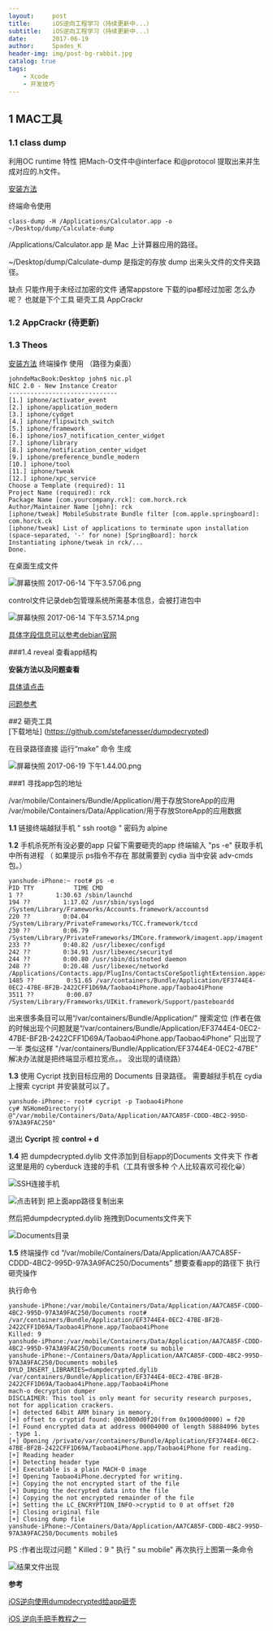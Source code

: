 ```yaml
---
layout:     post
title:      iOS逆向工程学习（持续更新中...）
subtitle:   iOS逆向工程学习（持续更新中...）
date:       2017-06-19
author:     Spades_K
header-img: img/post-bg-rabbit.jpg
catalog: true
tags:
    - Xcode
    - 开发技巧
---
```



##  1 MAC工具  
### 1.1 class dump  
利用OC runtime 特性 把Mach-O文件中@interface 和@protocol 提取出来并生成对应的.h文件。 

[安装方法](http://www.jianshu.com/p/1e3fe0a8c048)

终端命令使用     

```
class-dump -H /Applications/Calculator.app -o ~/Desktop/dump/Calculate-dump
```

/Applications/Calculator.app 是 Mac 上计算器应用的路径。

~/Desktop/dump/Calculate-dump 是指定的存放 dump 出来头文件的文件夹路径。

缺点 只能作用于未经过加密的文件  通常appstore 下载的ipa都经过加密 怎么办呢？ 也就是下个工具 砸壳工具 AppCrackr 

### 1.2  AppCrackr (待更新)


### 1.3 Theos 
[安装方法](http://www.jianshu.com/p/d8a7e0381ff7)
终端操作 使用 （路径为桌面）

```
johndeMacBook:Desktop john$ nic.pl
NIC 2.0 - New Instance Creator
------------------------------
[1.] iphone/activator_event
[2.] iphone/application_modern
[3.] iphone/cydget
[4.] iphone/flipswitch_switch
[5.] iphone/framework
[6.] iphone/ios7_notification_center_widget
[7.] iphone/library
[8.] iphone/notification_center_widget
[9.] iphone/preference_bundle_modern
[10.] iphone/tool
[11.] iphone/tweak
[12.] iphone/xpc_service
Choose a Template (required): 11
Project Name (required): rck
Package Name [com.yourcompany.rck]: com.horck.rck
Author/Maintainer Name [john]: rck
[iphone/tweak] MobileSubstrate Bundle filter [com.apple.springboard]: com.horck.ck      
[iphone/tweak] List of applications to terminate upon installation (space-separated, '-' for none) [SpringBoard]: horck
Instantiating iphone/tweak in rck/...
Done.

```

在桌面生成文件

![屏幕快照 2017-06-14 下午3.57.06.png](http://upload-images.jianshu.io/upload_images/706610-cc11958fd6eadd2a.png?imageMogr2/auto-orient/strip%7CimageView2/2/w/1240)

control文件记录deb包管理系统所需基本信息，会被打进包中


![屏幕快照 2017-06-14 下午3.57.14.png](http://upload-images.jianshu.io/upload_images/706610-1d065d3efd55430e.png?imageMogr2/auto-orient/strip%7CimageView2/2/w/1240)

[具体字段信息可以参考debian官网](http://www.debian.org/doc/debian-policy/ch-controlfields.html)

###1.4 reveal  查看app结构  

**安装方法以及问题查看**

[具体请点击](http://www.jianshu.com/p/5236ba228076)

[问题参考](http://blog.csdn.net/quanqinyang/article/details/70872489)

##2 砸壳工具  
[下载地址] (https://github.com/stefanesser/dumpdecrypted)

在目录路径直接 运行“make” 命令 生成 

![屏幕快照 2017-06-19 下午1.44.00.png](http://upload-images.jianshu.io/upload_images/706610-69fd3ff2d0ec56b6.png?imageMogr2/auto-orient/strip%7CimageView2/2/w/1240)

###1 寻找app包的地址  

/var/mobile/Containers/Bundle/Application/用于存放StoreApp的应用
/var/mobile/Containers/Data/Application/用于存放StoreApp的应用数据

**1.1**  链接终端越狱手机 " ssh root@ "  密码为 alpine 

**1.2**  手机杀死所有没必要的app 只留下需要砸壳的app 终端输入 "ps -e" 获取手机中所有进程 （ 如果提示 ps指令不存在 那就需要到 cydia 当中安装 adv-cmds 包。）


```
yanshude-iPhone:~ root# ps -e
PID TTY           TIME CMD
1 ??         1:30.63 /sbin/launchd
194 ??         1:17.02 /usr/sbin/syslogd
/System/Library/Frameworks/Accounts.framework/accountsd
220 ??         0:04.04 /System/Library/PrivateFrameworks/TCC.framework/tccd
230 ??         0:06.79 /System/Library/PrivateFrameworks/IMCore.framework/imagent.app/imagent
233 ??         0:40.82 /usr/libexec/configd
242 ??         0:34.91 /usr/libexec/securityd
244 ??         0:00.80 /usr/sbin/distnoted daemon
248 ??         0:20.48 /usr/libexec/networkd
/Applications/Contacts.app/PlugIns/ContactsCoreSpotlightExtension.appex/ContactsCoreSpotlightExtension
1485 ??         0:51.65 /var/containers/Bundle/Application/EF3744E4-0EC2-47BE-BF2B-2422CFF1D69A/Taobao4iPhone.app/Taobao4iPhone
3511 ??         0:00.07 /System/Library/Frameworks/UIKit.framework/Support/pasteboardd
```


出来很多条目可以用“/var/containers/Bundle/Application/” 搜索定位 (作者在做的时候出现个问题就是“/var/containers/Bundle/Application/EF3744E4-0EC2-47BE-BF2B-2422CFF1D69A/Taobao4iPhone.app/Taobao4iPhone” 只出现了一半 类似这样 "/var/containers/Bundle/Application/EF3744E4-0EC2-47BE" 解决办法就是把终端显示框拉宽点。。 没出现的请绕路）

**1.3** 使用 Cycript 找到目标应用的 Documents 目录路径。
需要越狱手机在 cydia 上搜索 cycript 并安装就可以了。

```
yanshude-iPhone:~ root# cycript -p Taobao4iPhone
cy# NSHomeDirectory()
@"/var/mobile/Containers/Data/Application/AA7CA85F-CDDD-4BC2-995D-97A3A9FAC250"
```

退出 **Cycript** 按 **control + d** 

**1.4**  把 dumpdecrypted.dylib 文件添加到目标app的Documents 文件夹下 作者这里是用的 cyberduck 连接的手机（工具有很多种  个人比较喜欢可视化😀）

![SSH连接手机](http://upload-images.jianshu.io/upload_images/706610-c4691c128b76bd80.png?imageMogr2/auto-orient/strip%7CimageView2/2/w/1240)


![点击转到 把上面app路径复制出来](http://upload-images.jianshu.io/upload_images/706610-35e9b4a1beece4a3.png?imageMogr2/auto-orient/strip%7CimageView2/2/w/1240)

然后把dumpdecrypted.dylib 拖拽到Documents文件夹下 

![Documents目录](http://upload-images.jianshu.io/upload_images/706610-139cadaceceb2baf.png?imageMogr2/auto-orient/strip%7CimageView2/2/w/1240)

**1.5** 终端操作 cd “/var/mobile/Containers/Data/Application/AA7CA85F-CDDD-4BC2-995D-97A3A9FAC250/Documents” 想要查看app的路径下 执行砸壳操作 

执行命令 


```
yanshude-iPhone:/var/mobile/Containers/Data/Application/AA7CA85F-CDDD-4BC2-995D-97A3A9FAC250/Documents root# /var/containers/Bundle/Application/EF3744E4-0EC2-47BE-BF2B-2422CFF1D69A/Taobao4iPhone.app/Taobao4iPhone
Killed: 9
yanshude-iPhone:/var/mobile/Containers/Data/Application/AA7CA85F-CDDD-4BC2-995D-97A3A9FAC250/Documents root# su mobile
yanshude-iPhone:~/Containers/Data/Application/AA7CA85F-CDDD-4BC2-995D-97A3A9FAC250/Documents mobile$  DYLD_INSERT_LIBRARIES=dumpdecrypted.dylib /var/containers/Bundle/Application/EF3744E4-0EC2-47BE-BF2B-2422CFF1D69A/Taobao4iPhone.app/Taobao4iPhone
mach-o decryption dumper
DISCLAIMER: This tool is only meant for security research purposes, not for application crackers.
[+] detected 64bit ARM binary in memory.
[+] offset to cryptid found: @0x1000d0f20(from 0x1000d0000) = f20
[+] Found encrypted data at address 00004000 of length 58884096 bytes - type 1.
[+] Opening /private/var/containers/Bundle/Application/EF3744E4-0EC2-47BE-BF2B-2422CFF1D69A/Taobao4iPhone.app/Taobao4iPhone for reading.
[+] Reading header
[+] Detecting header type
[+] Executable is a plain MACH-O image
[+] Opening Taobao4iPhone.decrypted for writing.
[+] Copying the not encrypted start of the file
[+] Dumping the decrypted data into the file
[+] Copying the not encrypted remainder of the file
[+] Setting the LC_ENCRYPTION_INFO->cryptid to 0 at offset f20
[+] Closing original file
[+] Closing dump file
yanshude-iPhone:~/Containers/Data/Application/AA7CA85F-CDDD-4BC2-995D-97A3A9FAC250/Documents mobile$ 
```


PS :作者出现过问题 " Killed：9  " 执行 " su mobile"  再次执行上图第一条命令   


![结果文件出现](http://upload-images.jianshu.io/upload_images/706610-7eecc0a70ade5fee.png?imageMogr2/auto-orient/strip%7CimageView2/2/w/1240)

**参考**

[iOS逆向使用dumpdecrypted给app砸壳](http://www.jianshu.com/p/14db1ac34bf1)

[iOS 逆向手把手教程之一](http://www.swiftyper.com/2016/05/02/iOS-reverse-step-by-step-part-1-class-dump/)
